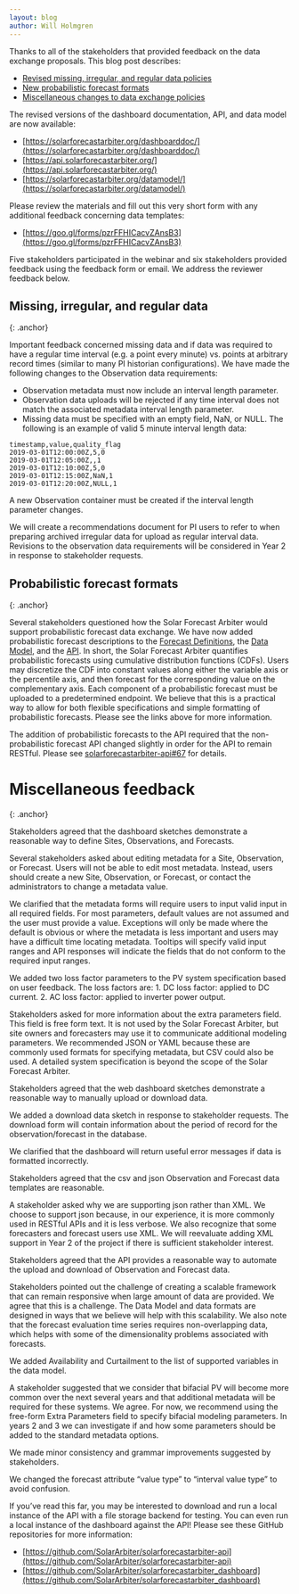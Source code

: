 ```yaml
---
layout: blog
author: Will Holmgren
---
```


Thanks to all of the stakeholders that provided feedback on the data exchange proposals. This blog post describes:

* [Revised missing, irregular, and regular data policies](#missing-irregular-and-regular-data)
* [New probabilistic forecast formats](#probabilistic-forecast-formats)
* [Miscellaneous changes to data exchange policies](#miscellaneous-feedback)

The revised versions of the dashboard documentation, API, and data model are now available:

* [https://solarforecastarbiter.org/dashboarddoc/](https://solarforecastarbiter.org/dashboarddoc/)
* [https://api.solarforecastarbiter.org/](https://api.solarforecastarbiter.org/)
* [https://solarforecastarbiter.org/datamodel/](https://solarforecastarbiter.org/datamodel/)

Please review the materials and fill out this very short form with any additional feedback concerning data templates:

* [https://goo.gl/forms/pzrFFHICacvZAnsB3](https://goo.gl/forms/pzrFFHICacvZAnsB3)

Five stakeholders participated in the webinar and six stakeholders provided feedback using the feedback form or email. We address the reviewer feedback below.


## Missing, irregular, and regular data
{: .anchor}

Important feedback concerned missing data and if data was required to have a regular time interval (e.g. a point every minute) vs. points at arbitrary record times (similar to many PI historian configurations). We have made the following changes to the Observation data requirements:

* Observation metadata must now include an interval length parameter.
* Observation data uploads will be rejected if any time interval does not match the associated metadata interval length parameter.
* Missing data must be specified with an empty field, NaN, or NULL. The following is an example of valid 5 minute interval length data:

```
timestamp,value,quality_flag
2019-03-01T12:00:00Z,5,0
2019-03-01T12:05:00Z,,1
2019-03-01T12:10:00Z,5,0
2019-03-01T12:15:00Z,NaN,1
2019-03-01T12:20:00Z,NULL,1
```

A new Observation container must be created if the interval length parameter changes.

We will create a recommendations document for PI users to refer to when preparing archived irregular data for upload as regular interval data. Revisions to the observation data requirements will be considered in Year 2 in response to stakeholder requests.


## Probabilistic forecast formats
{: .anchor}

Several stakeholders questioned how the Solar Forecast Arbiter would support probabilistic forecast data exchange. We have now added probabilistic forecast descriptions to the [Forecast Definitions](https://solarforecastarbiter.org/usecases/#probforecastdef), the [Data Model](https://solarforecastarbiter.org/datamodel/#probabilistic-forecasts), and the [API](https://api.solarforecastarbiter.org/#tag/Probabilistic-Forecasts). In short, the Solar Forecast Arbiter quantifies probabilistic forecasts using cumulative distribution functions (CDFs). Users may discretize the CDF into constant values along either the variable axis or the percentile axis, and then forecast for the corresponding value on the complementary axis. Each component of a probabilistic forecast must be uploaded to a predetermined endpoint. We believe that this is a practical way to allow for both flexible specifications and simple formatting of probabilistic forecasts. Please see the links above for more information.

The addition of probabilistic forecasts to the API required that the non-probabilistic forecast API changed slightly in order for the API to remain RESTful. Please see [solarforecastarbiter-api#67](https://github.com/SolarArbiter/solarforecastarbiter-api/pull/67) for details.


# Miscellaneous feedback
{: .anchor}

Stakeholders agreed that the dashboard sketches demonstrate a reasonable way to define Sites, Observations, and Forecasts.

Several stakeholders asked about editing metadata for a Site, Observation, or Forecast. Users will not be able to edit most metadata. Instead, users should create a new Site, Observation, or Forecast, or contact the administrators to change a metadata value.

We clarified that the metadata forms will require users to input valid input in all required fields. For most parameters, default values are not assumed and the user must provide a value. Exceptions will only be made where the default is obvious or where the metadata is less important and users may have a difficult time locating metadata. Tooltips will specify valid input ranges and API responses will indicate the fields that do not conform to the required input ranges.

We added two loss factor parameters to the PV system specification based on user feedback. The loss factors are: 1. DC loss factor: applied to DC current. 2. AC loss factor: applied to inverter power output.

Stakeholders asked for more information about the extra parameters field. This field is free form text. It is not used by the Solar Forecast Arbiter, but site owners and forecasters may use it to communicate additional modeling parameters. We recommended JSON or YAML because these are commonly used formats for specifying metadata, but CSV could also be used. A detailed system specification is beyond the scope of the Solar Forecast Arbiter.

Stakeholders agreed that the web dashboard sketches demonstrate a reasonable way to manually upload or download data.

We added a download data sketch in response to stakeholder requests. The download form will contain information about the period of record for the observation/forecast in the database.

We clarified that the dashboard will return useful error messages if data is formatted incorrectly.

Stakeholders agreed that the csv and json Observation and Forecast data templates are reasonable.

A stakeholder asked why we are supporting json rather than XML. We choose to support json because, in our experience, it is more commonly used in RESTful APIs and it is less verbose. We also recognize that some forecasters and forecast users use XML. We will reevaluate adding XML support in Year 2 of the project if there is sufficient stakeholder interest.

Stakeholders agreed that the API provides a reasonable way to automate the upload and download of Observation and Forecast data.

Stakeholders pointed out the challenge of creating a scalable framework that can remain responsive when large amount of data are provided. We agree that this is a challenge. The Data Model and data formats are designed in ways that we believe will help with this scalability. We also note that the forecast evaluation time series requires non-overlapping data, which helps with some of the dimensionality problems associated with forecasts.

We added Availability and Curtailment to the list of supported variables in the data model.

A stakeholder suggested that we consider that bifacial PV will become more common over the next several years and that additional metadata will be required for these systems. We agree. For now, we recommend using the free-form Extra Parameters field to specify bifacial modeling parameters. In years 2 and 3 we can investigate if and how some parameters should be added to the standard metadata options.

We made minor consistency and grammar improvements suggested by stakeholders.

We changed the forecast attribute “value type” to “interval value type” to avoid confusion.

If you’ve read this far, you may be interested to download and run a local instance of the API with a file storage backend for testing. You can even run a local instance of the dashboard against the API! Please see these GitHub repositories for more information:

* [https://github.com/SolarArbiter/solarforecastarbiter-api](https://github.com/SolarArbiter/solarforecastarbiter-api)
* [https://github.com/SolarArbiter/solarforecastarbiter_dashboard](https://github.com/SolarArbiter/solarforecastarbiter_dashboard)
